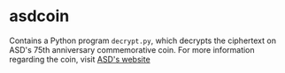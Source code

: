 # asdcoin
Contains a Python program `decrypt.py`, which decrypts the ciphertext on ASD's 75th anniversary commemorative coin.
For more information regarding the coin, visit [ASD's website](https://www.asd.gov.au/75th-anniversary/events/2022-09-01-75th-anniversary-commemorative-coin)
